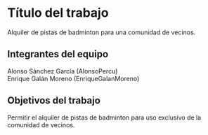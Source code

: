 # Título del trabajo

Alquiler de pistas de badminton para una comunidad de vecinos.

## Integrantes del equipo

Alonso Sánchez García (AlonsoPercu)  
Enrique Galán Moreno (EnriqueGalanMoreno)

## Objetivos del trabajo

Permitir el alquiler de pistas de badminton para uso exclusivo de la comunidad de vecinos.


